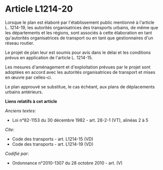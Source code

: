 # Article L1214-20

Lorsque le plan est élaboré par l'établissement public mentionné à l'article L. 1214-19, les autorités organisatrices des
transports urbains, de même que les départements et les régions, sont associés à cette élaboration en tant qu'autorités
organisatrices de transport ou en tant que gestionnaires d'un réseau routier. 

Le projet de plan leur est soumis pour avis dans le délai et les conditions prévus en application de l'article L. 1214-15. 

Les mesures d'aménagement et d'exploitation prévues par le projet sont adoptées en accord avec les autorités organisatrices
de transport et mises en œuvre par celles-ci. 

Le plan approuvé se substitue, le cas échéant, aux plans de déplacements urbains antérieurs.

**Liens relatifs à cet article**

_Anciens textes_:

  - Loi n°82-1153 du 30 décembre 1982 - art. 28-2-1 (VT), alinéas 2 à 5

_Cite_:

  - Code des transports - art. L1214-15 (VD)
  - Code des transports - art. L1214-19 (VD)

_Codifié par_:

  - Ordonnance n°2010-1307 du 28 octobre 2010 - art. (V)
